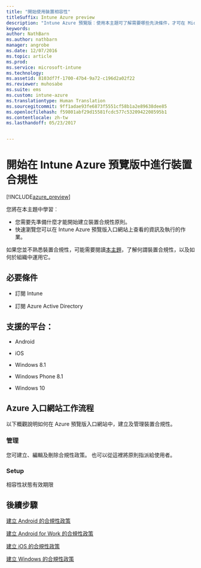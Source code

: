 ```yaml
---
title: "開始使用裝置相容性"
titleSuffix: Intune Azure preview
description: "Intune Azure 預覽版︰使用本主題可了解需要哪些先決條件，才可在 Microsoft Intune 中建立合規性政策"
keywords: 
author: NathBarn
ms.author: nathbarn
manager: angrobe
ms.date: 12/07/2016
ms.topic: article
ms.prod: 
ms.service: microsoft-intune
ms.technology: 
ms.assetid: 8103df7f-1700-47b4-9a72-c196d2a02f22
ms.reviewer: muhosabe
ms.suite: ems
ms.custom: intune-azure
ms.translationtype: Human Translation
ms.sourcegitcommit: 9ff1adae93fe6873f5551cf58b1a2e89638dee85
ms.openlocfilehash: f59801abf29d15581fcdc577c5320942208595b1
ms.contentlocale: zh-tw
ms.lasthandoff: 05/23/2017


---
```


# <a name="get-started-with-device-compliance-in-intune-azure-preview"></a>開始在 Intune Azure 預覽版中進行裝置合規性


[!INCLUDE[azure_preview](./includes/azure_preview.md)]

您將在本主題中學習︰ 

- 您需要先準備什麼才能開始建立裝置合規性原則。
- 快速瀏覽您可以在 Intune Azure 預覽版入口網站上查看的資訊及執行的作業。 

如果您並不熟悉裝置合規性，可能需要閱讀[本主題](device-compliance.md)，了解何謂裝置合規性，以及如何於組織中運用它。

##  <a name="pre-requisites"></a>必要條件

-   訂閱 Intune

-   訂閱 Azure Active Directory

##  <a name="supported-platforms"></a>支援的平台：

-   Android

-   iOS

-   Windows 8.1

-   Windows Phone 8.1

-   Windows 10

##  <a name="azure-portal-workflow"></a>Azure 入口網站工作流程

以下概觀說明如何在 Azure 預覽版入口網站中，建立及管理裝置合規性。

<!---### Overview

When you choose the **Set device compliance** workload, the blade opens with an  **Overview** section that displays a summary view of your compliance policies that you have created and the status of the devices they have been applied to. If you
don’t have any policies configured yet, the overview will just include the various reports but with no data.--->

### <a name="manage"></a>管理

您可建立、編輯及刪除合規性政策。 也可以從這裡將原則指派給使用者。

<!---### Monitor

This section is a detailed view of what you see in the **Overview**. A list of all the reports are displayed in this section and you can interactively drill down through each of these reports.--->

### <a name="setup"></a>Setup

相容性狀態有效期限

##  <a name="next-steps"></a>後續步驟
[建立 Android 的合規性政策](compliance-policy-create-android.md)

[建立 Android for Work 的合規性政策](compliance-policy-create-android-for-work.md)

[建立 iOS 的合規性政策](compliance-policy-create-ios.md)

[建立 Windows 的合規性政策](compliance-policy-create-windows.md)

